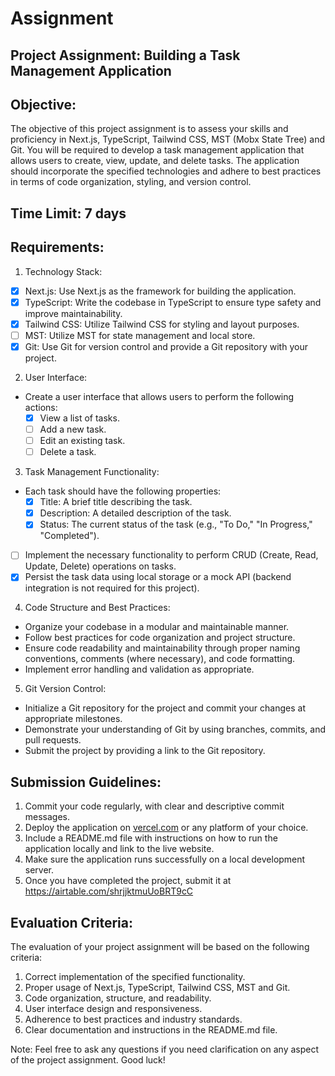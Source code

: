 # Assignment

## Project Assignment: Building a Task Management Application

## Objective:

The objective of this project assignment is to assess your skills and proficiency in Next.js, TypeScript, Tailwind CSS, MST (Mobx State Tree) and Git. You will be required to develop a task management application that allows users to create, view, update, and delete tasks. The application should incorporate the specified technologies and adhere to best practices in terms of code organization, styling, and version control.

## Time Limit: 7 days

## Requirements:

1. Technology Stack:

- [x] Next.js: Use Next.js as the framework for building the application.
- [x] TypeScript: Write the codebase in TypeScript to ensure type safety and improve maintainability.
- [x] Tailwind CSS: Utilize Tailwind CSS for styling and layout purposes.
- [ ] MST: Utilize MST for state management and local store.
- [x] Git: Use Git for version control and provide a Git repository with your project.

2. User Interface:

- Create a user interface that allows users to perform the following actions:
  - [x] View a list of tasks.
  - [ ] Add a new task.
  - [ ] Edit an existing task.
  - [ ] Delete a task.

3. Task Management Functionality:

- Each task should have the following properties:
  - [x] Title: A brief title describing the task.
  - [x] Description: A detailed description of the task.
  - [x] Status: The current status of the task (e.g., "To Do," "In Progress," "Completed").
- [ ] Implement the necessary functionality to perform CRUD (Create, Read, Update, Delete) operations on tasks.
- [x] Persist the task data using local storage or a mock API (backend integration is not required for this project).

4. Code Structure and Best Practices:

- Organize your codebase in a modular and maintainable manner.
- Follow best practices for code organization and project structure.
- Ensure code readability and maintainability through proper naming conventions, comments (where necessary), and code formatting.
- Implement error handling and validation as appropriate.

5. Git Version Control:

- Initialize a Git repository for the project and commit your changes at appropriate milestones.
- Demonstrate your understanding of Git by using branches, commits, and pull requests.
- Submit the project by providing a link to the Git repository.

## Submission Guidelines:

1. Commit your code regularly, with clear and descriptive commit messages.
2. Deploy the application on <a href="https://vercel.com" target="_blank" rel="noopener noreferrer" title="vercel">vercel.com</a> or any platform of your choice.
3. Include a README.md file with instructions on how to run the application locally and link to the live website.
4. Make sure the application runs successfully on a local development server.
5. Once you have completed the project, submit it at <a href="https://airtable.com/shrjjktmuUoBRT9cC" target="_blank" rel="noopener noreferrer" title="stamurai link">https://airtable.com/shrjjktmuUoBRT9cC</a>

## Evaluation Criteria:

The evaluation of your project assignment will be based on the following criteria:

1. Correct implementation of the specified functionality.
2. Proper usage of Next.js, TypeScript, Tailwind CSS, MST and Git.
3. Code organization, structure, and readability.
4. User interface design and responsiveness.
5. Adherence to best practices and industry standards.
6. Clear documentation and instructions in the README.md file.

Note: Feel free to ask any questions if you need clarification on any aspect of the project assignment. Good luck!
